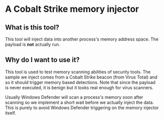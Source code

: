 # A Cobalt Strike memory injector


## What is this tool?

This tool will inject data into another process's memory address
space. The payload is **not** actually run.

## Why do I want to use it?

This tool is used to test memory scanning abilities of security
tools. The sample we inject comes from a Cobalt Strike beacon (from
Virus Total) and so it should trigger memory based detections.  Note
that since the payload is never executed, it is benign but it looks
real enough for virus scanners.

Usually Windows Defender will scan a process's memory soon after
scanning so we implement a short wait before we actually inject the
data. This is purely to avoid Windows Defender triggering on the
memory injector itself.
